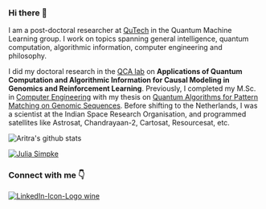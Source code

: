 ### Hi there 👋

I am a post-doctoral researcher at [QuTech](https://qutech.nl/person/aritra-sarkar/) in the Quantum Machine Learning group. I work on topics spanning general intelligence, quantum computation, algorithmic information, computer engineering and philosophy.

I did my doctoral research in the [QCA lab](https://www.tudelft.nl/en/eemcs/the-faculty/departments/quantum-computer-engineering/quantum-computer-architecture-lab/staff/aritra-sarkar/) on **Applications of Quantum Computation and Algorithmic Information for Causal Modeling in Genomics and Reinforcement Learning**. Previously, I completed my M.Sc. in [Computer Engineering](https://www.tudelft.nl/en/education/programmes/masters/computer-engineering/msc-computer-engineering/) with my thesis on [Quantum Algorithms for Pattern Matching on Genomic Sequences](https://repository.tudelft.nl/islandora/object/uuid%3A4257310d-6d8b-4f5a-9fda-00cf8e081f0e). Before shifting to the Netherlands, I was a scientist at the Indian Space Research Organisation, and programmed satellites like Astrosat, Chandrayaan-2, Cartosat, Resourcesat, etc.

![Aritra's github stats](https://github-readme-stats.vercel.app/api?username=prince-ph0en1x&count_private=true&include_all_commits&show_icons=true&theme=tokyonight)

[![Julia Simpke](https://github-readme-stats.vercel.app/api/pin/?username=Advanced-Research-Centre&repo=QKSA)](https://github.com/Advanced-Research-Centre/QKSA)

### **Connect with me** :point_down:

[![LinkedIn-Icon-Logo wine](https://user-images.githubusercontent.com/52291447/116795606-18bdaa00-aace-11eb-940b-0740dfeb8309.png)](https://www.linkedin.com/in/sarkararitra/)

<!--
**prince-ph0en1x/prince-ph0en1x** is a ✨ _special_ ✨ repository because its `README.md` (this file) appears on your GitHub profile.

Here are some ideas to get you started:

- 🔭 I’m currently working on ...
- 🌱 I’m currently learning ...
- 👯 I’m looking to collaborate on ...
- 🤔 I’m looking for help with ...
- 💬 Ask me about ...
- 📫 How to reach me: ...
- 😄 Pronouns: ...
- ⚡ Fun fact: ...
-->
